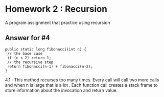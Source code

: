 # Homework 2 : Recursion
A program assignment that practice using recursion

## Answer for #4


```
public static long fibonacci(int n) {
 // the base case
 if (n < 2) return 1;
 // the recursive step
 return fibonacci(n-1) + fibonacci(n-2);
}
```

4.1 : This method recurses too many times.  Every call will call two more calls and when n is large that is a lot . Each function call creates a stack frame to store information about the invocation and return value.




